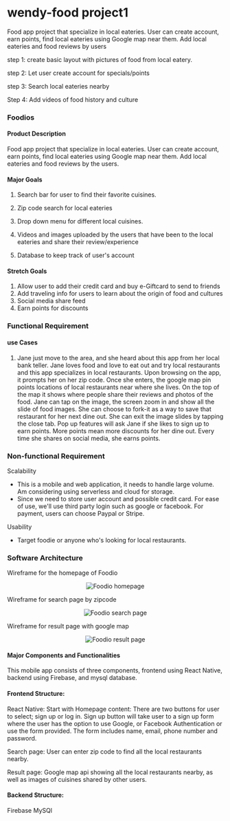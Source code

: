 # wendy-food project1

Food app project that specialize in local eateries. User can
create account, earn points, find local eateries using Google map near them. Add local eateries and food reviews by users

step 1: create basic layout with pictures of food from local eatery.

step 2: Let user create account for specials/points

step 3: Search local eateries nearby

Step 4: Add videos of food history and culture

### Foodios

#### Product Description

Food app project that specialize in local eateries. User can
create account, earn points, find local eateries using Google map near them.
Add local eateries and food reviews by the users.

#### Major Goals

1. Search bar for user to find their favorite cuisines.
2. Zip code search for local eateries
3. Drop down menu for different local cuisines.
4. Videos and images uploaded by the users that have been to the local eateries and share
   their review/experience

5. Database to keep track of user's account

#### Stretch Goals

1. Allow user to add their credit card and buy e-Giftcard to send to friends
2. Add traveling info for users to learn about the origin of food and cultures
3. Social media share feed
4. Earn points for discounts

### Functional Requirement

#### use Cases

1. Jane just move to the area, and she heard about this app from her local bank teller.
   Jane loves food and love to eat out and try local restaurants and this app specializes in local
   restaurants. Upon browsing on the app, it prompts her on her zip code. Once she enters,
   the google map pin points locations of local restaurants near where she lives. On the top of the map
   it shows where people share their reviews and photos of the food. Jane can tap on the image,
   the screen zoom in and show all the slide of food images. She can choose to fork-it as a way to save
   that restaurant for her next dine out. She can exit the image slides by tapping the close tab. Pop up features will ask
   Jane if she likes to sign up to earn points. More points mean more discounts for her dine out.
   Every time she shares on social media, she earns points.

### Non-functional Requirement

Scalability

- This is a mobile and web application, it needs to handle large volume. Am considering
  using serverless and cloud for storage.
- Since we need to store user account and possible credit card. For ease of use, we'll use third
  party login such as google or facebook. For payment, users can choose Paypal or Stripe.

Usability

- Target foodie or anyone who's looking for local restaurants.

### Software Architecture

Wireframe for the homepage of Foodio
<p align="center">
<img src="./assets-images/foodiologin.PNG" alt="Foodio homepage">
</p>

Wireframe for search page by zipcode
<p align="center">
<img src="./assets-images/searchzipcode.PNG" alt="Foodio search page">
</p>

Wireframe for result page with google map
<p align="center">
<img src="./assets-images/searchresult.PNG" alt="Foodio result page">
</p>


#### Major Components and Functionalities

This mobile app consists of three components, frontend using React Native, backend using Firebase, and mysql database.

#### Frontend Structure:

React Native:
Start with Homepage content: There are two buttons for user to select; sign up or log in. Sign up button will take user to a sign up form where the user has the option to use Google, or Facebook Authentication or use the form provided. The form includes name, email, phone number and password.

Search page: User can enter zip code to find all the local restaurants nearby.

Result page: Google map api showing all the local restaurants nearby, as well as images of cuisines shared by other users.

#### Backend Structure:

Firebase
MySQl
